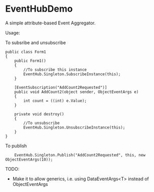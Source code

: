 # EventHubDemo
A simple attribute-based Event Aggregator.

Usage:

To subsribe and unsubscribe

    public class Form1
    {
        public Form1()
        {
            //To subscribe this instance
            EventHub.Singleton.SubscribeInstance(this);
        }

        [EventSubscription("AddCount2Requested")]
        public void AddCount2(object sender, ObjectEventArgs e)
        {
            int count = ((int) e.Value);
        }

        private void destroy()
        {
            //To unsubscribe
            EventHub.Singleton.UnsubscribeInstance(this);
        }
    }

To publish

        EventHub.Singleton.Publish("AddCount2Requested", this, new ObjectEventArgs(10));

TODO:
-    Make it to allow generics, i.e. using DataEventArgs&lt;T&gt; instead of ObjectEventArgs


